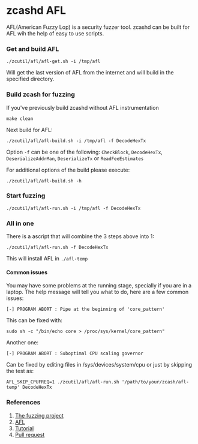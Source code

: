 # zcashd AFL

AFL(American Fuzzy Lop) is a security fuzzer tool. zcashd can be built for AFL wih the help of easy to use scripts. 

### Get and build AFL

```
./zcutil/afl/afl-get.sh -i /tmp/afl
```
Will get the last version of AFL from the internet and will build in the specified directory. 

### Build zcash for fuzzing

If you've previously build zcashd without AFL instrumentation

```
make clean
```

Next build for AFL:

```
./zcutil/afl/afl-build.sh -i /tmp/afl -f DecodeHexTx
```

Option `-f` can be one of the following: `CheckBlock`, `DecodeHexTx`, `DeserializeAddrMan`, `DeserializeTx` or `ReadFeeEstimates`

For additional options of the build please execute:

```
./zcutil/afl/afl-build.sh -h
```
### Start fuzzing

```
./zcutil/afl/afl-run.sh -i /tmp/afl -f DecodeHexTx
```

### All in one

There is a ascript that will combine the 3 steps above into 1:

```
./zcutil/afl/afl-run.sh -f DecodeHexTx
```

This will install AFL in `./afl-temp`


#### Common issues

You may have some problems at the running stage, specially if you are in a laptop. The help message will tell you what to do, here are a few common issues:

```
[-] PROGRAM ABORT : Pipe at the beginning of 'core_pattern'
```

This can be fixed with:

```
sudo sh -c "/bin/echo core > /proc/sys/kernel/core_pattern"
```

Another one:

```
[-] PROGRAM ABORT : Suboptimal CPU scaling governor

```

Can be fixed by editing files in /sys/devices/system/cpu or just by skipping the test as:

```
AFL_SKIP_CPUFREQ=1 ./zcutil/afl/afl-run.sh '/path/to/your/zcash/afl-temp' DecodeHexTx
```

### References

1. [The fuzzing project](https://fuzzing-project.org)
2. [AFL](https://lcamtuf.coredump.cx/afl/)
3. [Tutorial](https://fuzzing-project.org/tutorial3.html)
4. [Pull request](https://github.com/zcash/zcash/pull/4171)
